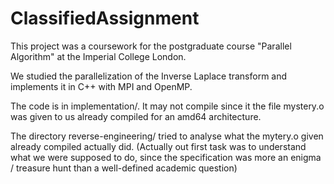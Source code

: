 ClassifiedAssignment
====================

This project was a coursework for the postgraduate course "Parallel Algorithm" at the Imperial College London. 

We studied the parallelization of the Inverse Laplace transform and implements it in C++ with MPI and OpenMP.

The code is in implementation/. It may not compile since it the file mystery.o was given to us already compiled for an amd64 architecture.

The directory reverse-engineering/ tried to analyse what the mytery.o given already compiled actually did. (Actually out first task was to understand what we were supposed to do, since the specification was more an enigma / treasure hunt than a well-defined academic question)
